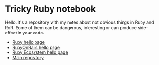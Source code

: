 # Tricky Ruby notebook

Hello. It's a repository with my notes about not obvious things in Ruby and RoR. Some of them can be dangerous, interesting or can produce side-effect in your code.

- [Ruby hello page](ruby/README.md)
- [RubyOnRails hello page](ruby_on_rails/README.md)
- [Ruby Ecosystem hello page](ecosystem/README.md)
- [Main repository](https://github.com/kopylovvlad/tricky_ruby/)
